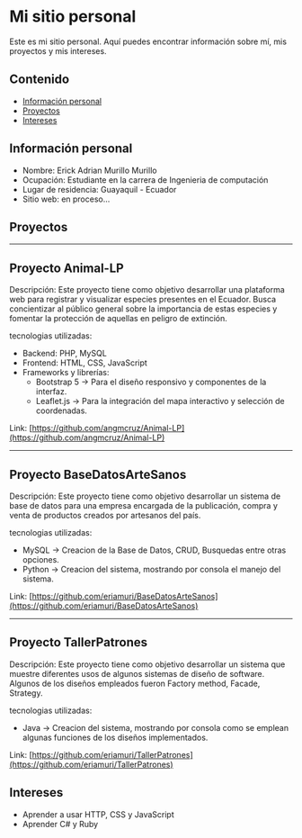 # Mi sitio personal

Este es mi sitio personal. Aquí puedes encontrar información sobre mí, mis proyectos y mis intereses.

## Contenido

* [Información personal](#información-personal)
* [Proyectos](#proyectos)
* [Intereses](#intereses)

## Información personal

* Nombre: Erick Adrian Murillo Murillo
* Ocupación: Estudiante en la carrera de Ingenieria de computación
* Lugar de residencia: Guayaquil - Ecuador
* Sitio web: en proceso...

## Proyectos

------------------
Proyecto Animal-LP
------------------

Descripción:
Este proyecto tiene como objetivo desarrollar una plataforma web para registrar y visualizar especies presentes en el Ecuador.
Busca concientizar al público general sobre la importancia de estas especies y fomentar la protección de aquellas en peligro de extinción.

tecnologias utilizadas:
* Backend: PHP, MySQL
* Frontend: HTML, CSS, JavaScript 
* Frameworks y librerías:
    * Bootstrap 5 → Para el diseño responsivo y componentes de la interfaz.
    * Leaflet.js → Para la integración del mapa interactivo y selección de coordenadas.

Link:
[https://github.com/angmcruz/Animal-LP](https://github.com/angmcruz/Animal-LP)

---------------------------
Proyecto BaseDatosArteSanos
---------------------------

Descripción:
Este proyecto tiene como objetivo desarrollar un sistema de base de datos para una empresa encargada de la publicación, compra y venta de productos creados por artesanos del país.

tecnologias utilizadas:
* MySQL -> Creacion de la Base de Datos, CRUD, Busquedas entre otras opciones.
* Python -> Creacion del sistema, mostrando por consola el manejo del sistema. 

Link:
[https://github.com/eriamuri/BaseDatosArteSanos](https://github.com/eriamuri/BaseDatosArteSanos)

-----------------------
Proyecto TallerPatrones
-----------------------

Descripción:
Este proyecto tiene como objetivo desarrollar un sistema que muestre diferentes usos de algunos sistemas de diseño de software.
Algunos de los diseños empleados fueron Factory method, Facade, Strategy.

tecnologias utilizadas:
* Java -> Creacion del sistema, mostrando por consola como se emplean algunas funciones de los diseños implementados. 

Link:
[https://github.com/eriamuri/TallerPatrones](https://github.com/eriamuri/TallerPatrones)


## Intereses

* Aprender a usar HTTP, CSS y JavaScript
* Aprender C# y Ruby


